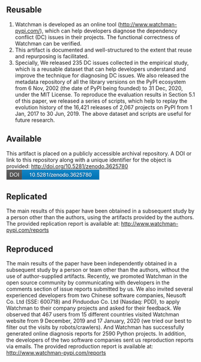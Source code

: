 Reusable
---
1. Watchman is developed as an online tool (http://www.watchman-pypi.com/), which can help developers diagnose the dependency conflict (DC) issues in their projects. The functional correctness of Watchman can be verified.
2. This artifact is documented and well-structured to the extent that reuse and repurposing is facilitated. 
3. Specially, We released 235 DC issues collected in the empirical study, which is a reusable dataset that can help developers understand and improve the technique for diagnosing DC issues.
We also released the metadata repository of all the library versions on the PyPI ecosystem from 6 Nov, 2002 (the date of PyPI being founded) to 31 Dec, 2020, under the MIT License. To reproduce the evaluation results in Section 5.1 of this paper, we released a series of scripts, which help to replay the evolution history of the 16,421 releases of 2,067 projects on PyPI from 1 Jan, 2017 to 30 Jun, 2019. The above dataset and scripts are useful for future research.

Available
---
This artifact is placed on a publicly accessible archival repository. A DOI or link to this repository along with a unique identifier for the object is provided: http://doi.org/10.5281/zenodo.3625780</br>
![](https://github.com/NeolithEra/Figures/blob/master/DOI.png)

Replicated
---
The main results of this paper have been obtained in a subsequent study by a person other than the authors, using the artifacts provided by the authors. 
The provided replication report is available at: http://www.watchman-pypi.com/reports 

Reproduced
---
The main results of the paper have been independently obtained in a subsequent study by a person or team other than the authors, without the use of author-supplied artifacts.
Recently, we promoted Watchman in the open source community by communicating with developers in the comments section of issue reports submitted by us. We also invited several experienced developers from two Chinese software companies, Neusoft Co. Ltd (SSE: 600718) and Pinduoduo Co. Ltd (Nasdaq: PDD), to apply Watchman to their company projects and asked for their feedback. 
We observed that 467 users from 15 different countries visited Watchman website from 9 December, 2019 and 17 January, 2020 (we tried our best to filter out the visits by robots/crawlers). And Watchman has successfully generated online diagnosis reports for 2590 Python projects. In addition, the developers of the two software companies sent us reproduction reports via emails.
The provided reproduction report is available at: http://www.watchman-pypi.com/reports
